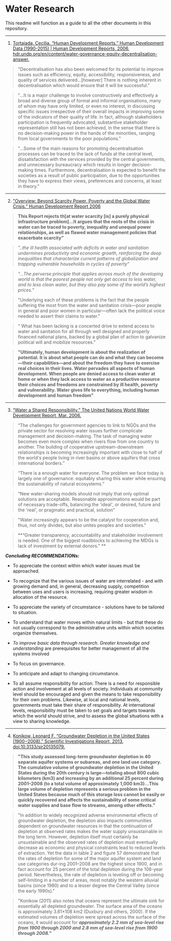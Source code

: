 # Water Research
This readme will function as a guide to all the other documents in this repository.


-------------------------------------------------------------------------------------------------------------------------------------

1. [Tortajada, Cecilia. “Human Development Reports.” Human Development Data (1990-2015) | Human Development Reports, 2006, hdr.undp.org/en/content/water-governance-equity-decentralisation-answer.](https://github.com/Dryp-project/water-research/blob/master/2006_Water%20Governance%20with%20Equity-%20is%20Decentralization%20the%20answer%20UNHD.pdf)

>"Decentralisation has also been welcomed for its potential to improve issues such as efficiency, equity, accessibility, responsiveness, and quality of services delivered...[however] There is nothing inherent in decentralisation which would ensure that it will be successful."  

>"...It is a major challenge to involve constructively and effectively a broad and diverse group of formal and informal organisations, many of whom may have only limited, or even no interest, in discussing specific issues irrespective of their overall impacts in improving some of the indicators of their quality of life. In fact, although stakeholders participation is frequently advocated, substantive stakeholder representation still has not been achieved, in the sense that there is no decision-making power in the hands of the minorities, ranging from local governments to the poor populations."  

>"...Some of the main reasons for promoting decentralisation processes can be traced to the lack of funds at the central level, dissatisfaction with the services provided by the central governments, and unnecessary bureaucracy which results in longer decision-making times. Furthermore, decentralisation is expected to benefit the societies as a result of public participation, due to the opportunities they have to express their views, preferences and concerns, at least in theory."

-------------------------------------------------------------------------------------------------------------------------------------

2. ["Overview: Beyond Scarcity Power, Poverty and the Global Water Crisis.” Human Development Report 2006](https://github.com/Dryp-project/water-research/blob/master/2006%20UNDP%20Report_Beyond%20scarcity%2C%20Power-poverty-and-the-global-water-crisis%20.pdf)

> **This Report rejects th[at water scarcity [is] a purely physical infrastructure problem]...It argues that the roots of the crisis in water can be traced to poverty, inequality and unequal power relationships, as well as flawed water management policies that exacerbate scarcity”**  

>_"..the ill health associated with deficits in water and sanitation undermines productivity and economic growth, reinforcing the deep inequalities that characterize current patterns of globalization and trapping vulnerable households in cycles of poverty”_  

>_"...The perverse principle that applies across much of the developing world is that the poorest people not only get access to less water, and to less clean water, but they also pay some of the world’s highest prices.”_  

>"Underlying each of these problems is the fact that the people suffering the most from the water and sanitation crisis—poor people in general and poor women in particular—often lack the political voice needed to assert their claims to water."  

>“ What has been lacking is a concerted drive to extend access to water and sanitation for all through well designed and properly financed national plans, backed by a global plan of action to galvanize political will and mobilize resources.”  

>**"Ultimately, human development is about the realization of potential. It is about what people can do and what they can become—their capabilities—and about the freedom they have to exercise real choices in their lives. Water pervades all aspects of human development. When people are denied access to clean water at home or when they lack access to water as a productive resource their choices and freedoms are constrained by ill health, poverty and vulnerability. Water gives life to everything, including human development and human freedom"**

-------------------------------------------------------------------------------------------------------------------------------------

3. [“Water a Shared Responsibility.” The United Nations World Water Development Report, Mar. 2006.](https://www.notion.so/dryp/2006-Water-as-a-Shared-Responsibility-UNESCO-53d15b462ed04a04a0501812c1635caa#49143bb5fa224d5ca3f6db7ea47e723f)

>“The challenges for government agencies to link to NGOs and the private sector for resolving water issues further complicate management and decision-making. The task of managing water becomes even more complex when rivers flow from one country to another. The building of cooperative upstream-downstream relationships is becoming increasingly important with close to half of the world's people living in river basins or above aquifers that cross international borders.”  

>“There is a enough water for everyone. The problem we face today is largely one of governance: equitably sharing this water while ensuring the sustainability of natural ecosystems.”

>“New water-sharing models should not imply that only optimal solutions are acceptable. Reasonable approximations would be part of necessary trade-offs, balancing the 'ideal', or desired, future and the 'real', or pragmatic and practical, solution"  

>"Water increasingly appears to be the catalyst for cooperation and, thus, not only divides, but also unites peoples and societies."

>**“Greater transparency, accountability and stakeholder involvement is needed. One of the biggest roadblocks to achieving the MDGs is lack of investment by external donors.”  **


_**Concluding RECOMMENDATIONs:**_

- To appreciate the context within which water issues must be approached.

- To recognize that the various issues of water are interrelated - and with growing demand and, in general, decreasing supply, competition between uses and users is increasing, requiring greater wisdom in allocation of the resource.

- To appreciate the variety of circumstance - solutions have to be tailored to situation.

- To understand that water moves within natural limits - but that these do not usually correspond to the administrative units within which societies organize themselves.

- *To improve basic data through research. Greater knowledge and understanding* are prerequisites for better management of all the systems involved

- To focus on governance.

- To anticipate and adapt to changing circumstance.

- To all assume responsibility for action: There is a need for responsible action and involvement at all levels of society. Individuals at community level should be encouraged and given the means to take responsibility for their own problems. Likewise, at local and national levels, governments must take their share of responsibility. At international levels, responsibility must be taken to set goals and targets towards which the world should strive, and to assess the global situations with a view to sharing knowledge.
-------------------------------------------------------------------------------------------------------------------------------------

4. [Konikow, Leonard F. “Groundwater Depletion in the United States (1900−2008).” Scientific Investigations Report, 2013, doi:10.3133/sir20135079.](link)


>**"This study assessed long-term groundwater depletion in 40 separate aquifer systems or subareas, and one land use category. The cumulative volume of groundwater depletion in the United States during the 20th century is large—totaling about 800 cubic kilometers (km3) and increasing by an additional 25 percent during 2001–2008 (to a total volume of approximately 1,000 km3)...This large volume of depletion represents a serious problem in the United States because much of this storage loss cannot be easily or quickly recovered and affects the sustainability of some critical water supplies and base flow to streams, among other effects."**

>"In addition to widely recognized adverse environmental effects of groundwater depletion, the depletion also impacts communities dependent on groundwater resources in that the continuation of depletion at observed rates makes the water supply unsustainable in the long term. However, depletion itself must certainly be unsustainable and the observed rates of depletion must eventually decrease as economic and physical constraints lead to reduced levels of extraction. Yet the data in table 2 and figure 57 demonstrate that the rates of depletion for some of the major aquifer system and land use categories dur-ing 2001–2008 are the highest since 1900, and in fact account for 25 percent of the total depletion during the 108-year period. Nevertheless, the rate of depletion is leveling off or becoming self-limiting in a number of areas, most notably the western alluvial basins (since 1980) and to a lesser degree the Central Valley (since the early 1990s)."  

>"Konikow (2011) also notes that oceans represent the ultimate sink for essentially all depleted groundwater. The surface area of the oceans is approximately 3.61×108 km2 (Duxbury and others, 2000). If the estimated volumes of depletion were spread across the surface of the oceans, it would account for _**approximately 2.2 mm of sea-level rise from 1900 through 2000 and 2.8 mm of sea-level rise from 1900 through 2008."**_










